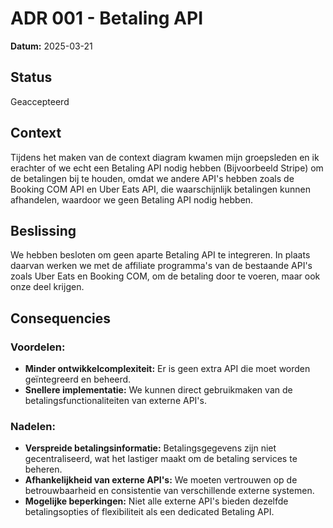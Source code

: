 # ADR 001 - Betaling API

**Datum:** 2025-03-21

## Status

Geaccepteerd

## Context

Tijdens het maken van de context diagram kwamen mijn groepsleden en ik erachter of we echt een Betaling API nodig hebben (Bijvoorbeeld Stripe) om de betalingen bij te houden, omdat we andere API's hebben zoals de Booking COM API en Uber Eats API, die waarschijnlijk betalingen kunnen afhandelen, waardoor we geen Betaling API nodig hebben.

## Beslissing

We hebben besloten om geen aparte Betaling API te integreren. In plaats daarvan werken we met de affiliate programma's van de bestaande API's zoals Uber Eats en Booking COM, om de betaling door te voeren, maar ook onze deel krijgen.

## Consequencies

### Voordelen:

- **Minder ontwikkelcomplexiteit:** Er is geen extra API die moet worden geïntegreerd en beheerd.
- **Snellere implementatie:** We kunnen direct gebruikmaken van de betalingsfunctionaliteiten van externe API's.

### Nadelen:

- **Verspreide betalingsinformatie:** Betalingsgegevens zijn niet gecentraliseerd, wat het lastiger maakt om de betaling services te beheren.
- **Afhankelijkheid van externe API's:** We moeten vertrouwen op de betrouwbaarheid en consistentie van verschillende externe systemen.
- **Mogelijke beperkingen:** Niet alle externe API's bieden dezelfde betalingsopties of flexibiliteit als een dedicated Betaling API.
